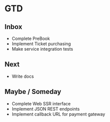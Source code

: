 # GTD

## Inbox
* Complete PreBook
* Implement Ticket purchasing
* Make service integration tests

## Next
* Write docs

## Maybe / Someday
* Complete Web SSR interface
* Implement JSON REST endpoints
* Implement callback URL for payment gateway